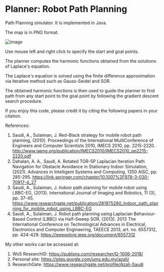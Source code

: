 # Planner: Robot Path Planning

Path Planning simulator. It is implemented in Java. 

The map is in PNG format. 

![image](https://user-images.githubusercontent.com/43895669/127853960-7dc21774-f35a-4c59-8b7a-8f9918f3ec07.png)

Use mouse left and right click to specify the start and goal points.

The planner computes the harmonic functions obtained from the solutions of Laplace's equation.

The Laplace's equation is solved using the finite difference approximation via iterative method such as Gauss-Seidel and SOR.

The obtained harmonic functions is then used to guide the planner to find path from any start point to the goal point by following the gradient descent search procedure.

If you enjoy this code, please credit it by citing the following papers in your citation.

References:

1. Saudi, A., Sulaiman, J. Red-Black strategy for mobile robot path planning, (2010). Proceedings of the International MultiConference of Engineers and Computer Scientists 2010, IMECS 2010, pp. 2215-2220. http://www.iaeng.org/publication/IMECS2010/IMECS2010_pp2215-2220.pdf
2. Dahalan, A. A., Saudi, A. Rotated TOR-5P Laplacian Iteration Path Navigation for Obstacle Avoidance in Stationary Indoor Simulation, (2021). Advances in Intelligent Systems and Computing, 1350 AISC, pp. 285-295. https://link.springer.com/chapter/10.1007%2F978-3-030-70917-4_27
3. Saudi, A., Sulaiman, J. Indoor path planning for mobile robot using LBBC-EG, (2013). International Journal of Imaging and Robotics, 11 (3), pp. 37-45. https://www.researchgate.net/publication/281875280_Indoor_path_planning_for_mobile_robot_using_LBBC-EG
4. Saudi, A., Sulaiman, J. Robot path planning using Laplacian Behaviour-Based Control (LBBC) via Half-Sweep SOR, (2013). 2013 The International Conference on Technological Advances in Electrical, Electronics and Computer Engineering, TAEECE 2013, art. no. 6557312, pp. 424-429. https://ieeexplore.ieee.org/document/6557312

My other works can be accessed at:
1. WoS ResearchID: https://publons.com/researcher/Q-1006-2018/
2. Personal site: https://sites.google.com/ums.edu.my/azali/
3. ResearchGate: https://www.researchgate.net/profile/Azali-Saudi
